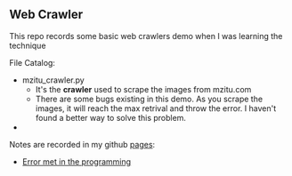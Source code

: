 ## Web Crawler
This repo records some basic web crawlers demo when I was learning the technique

File Catalog: 
- mzitu_crawler.py 
    - It's the **crawler** used to scrape the images from mzitu.com
    - There are some bugs existing in this demo. As you scrape the images, it will reach the max retrival and throw the error. I haven't found a better way to solve this problem.
- 

Notes are recorded in my github [pages](https://shuogh.github.io):
- [Error met in the programming](https://shuogh.github.io/2019/06/13/Error-Met-in-First-Crawler-Demo/) 

